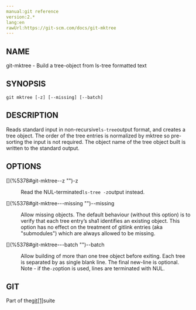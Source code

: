 ```yaml
---
manual:git reference
version:2.*
lang:en
rawUrl:https://git-scm.com/docs/git-mktree
---
```



## [](%5378#_name "")NAME<a name="_name"></a>


git-mktree - Build a tree-object from ls-tree formatted text





## [](%5378#_synopsis "")SYNOPSIS<a name="_synopsis"></a>

```
git mktree [-z] [--missing] [--batch]
```




## [](%5378#_description "")DESCRIPTION<a name="_description"></a>


Reads standard input in non-recursive`ls-tree`output format, and creates a tree object. The order of the tree entries is normalized by mktree so pre-sorting the input is not required. The object name of the tree object built is written to the standard output.





## [](%5378#_options "")OPTIONS<a name="_options"></a>
<dl><dt id='git-mktree--z'>[](%5378#git-mktree--z "")-z</dt><dd>

Read the NUL-terminated`ls-tree -z`output instead.

</dd><dt id='git-mktree---missing'>[](%5378#git-mktree---missing "")--missing</dt><dd>

Allow missing objects. The default behaviour (without this option) is to verify that each tree entry’s sha1 identifies an existing object. This option has no effect on the treatment of gitlink entries (aka &quot;submodules&quot;) which are always allowed to be missing.

</dd><dt id='git-mktree---batch'>[](%5378#git-mktree---batch "")--batch</dt><dd>

Allow building of more than one tree object before exiting. Each tree is separated by as single blank line. The final new-line is optional. Note - if the`-z`option is used, lines are terminated with NUL.

</dd></dl>



## [](%5378#_git "")GIT<a name="_git"></a>


Part of the[git[1]](%2248  "")suite





